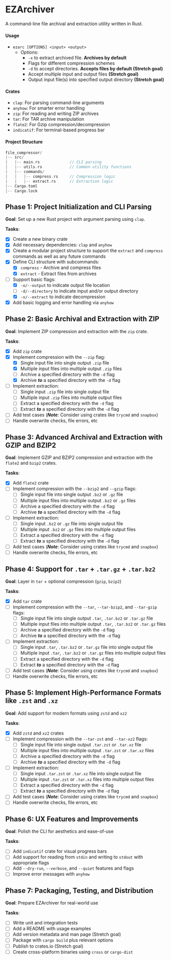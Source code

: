 # **EZArchiver**
A command-line file archival and extraction utility written in Rust.

#### **Usage**

- `ezarc [OPTIONS] <input> <output>`
    - _Options_:
        - `-x` to extract archived file. **Archives by default**
        - Flags for different compression schemes
        - `-d` to accept directories. **Accepts files by default (Stretch goal)**
        - Accept multiple input and output files **(Stretch goal)**
        - Output input file(s) into specified output directory **(Stretch goal)**

#### **Crates**

- `clap`: For parsing command-line arguments
- `anyhow`: For smarter error handling
- `zip`: For reading and writing ZIP archives
- `tar`: For TAR archive manipulation
- `flate2`: For Gzip compression/decompression
- `indicatif`: For terminal-based progress bar

#### **Project Structure**

```rs
file_compressor/
|-- src/
|   |-- main.rs             // CLI parsing
|   |-- utils.rs            // Common utility functions
|   |-- commands/
|   |   |-- compress.rs     // Compression logic
|   |   |-- extract.rs      // Extraction logic
|-- Cargo.toml
|-- Cargo.lock
```

## **Phase 1: Project Initialization and CLI Parsing**
**Goal**: Set up a new Rust project with argument parsing using `clap`.

**Tasks**:

- [x] Create a new binary crate
- [x] Add necessary dependencies: `clap` and `anyhow`
- [x] Create a modular project structure to support the `extract` and `compress` commands as well as any future commands
- [x] Define CLI structure with subcommands:
    - [x] `compress` - Archive and compress files
    - [x] `extract` - Extract files from archives
- [ ] Support basic flags:
    - [x] `-o/--output` to indicate output file location
    - [ ] `-d/--directory` to indicate input and/or output directory
    - [x] `-x/--extract` to indicate decompression
- [x] Add basic logging and error handling via `anyhow`

## **Phase 2: Basic Archival and Extraction with ZIP**
**Goal**: Implement ZIP compression and extraction with the `zip` crate.

**Tasks**:

- [x] Add `zip` crate
- [x] Implement compression with the `--zip` flag:
    - [x] Single input file into single output `.zip` file
    - [x] Multiple input files into multiple output `.zip` files
    - [ ] Archive a specified directory with the `-d` flag
    - [x] Archive _**to**_ a specified directory with the `-d` flag
- [ ] Implement extraction:
    - [ ] Single input `.zip` file into single output file
    - [ ] Multiple input `.zip` files into multiple output files
    - [ ] Extract a specified directory with the `-d` flag
    - [ ] Extract _**to**_ a specified directory with the `-d` flag
- [ ] Add test cases (**_Note_**: Consider using crates like `trycmd` and `snapbox`)
- [ ] Handle overwrite checks, file errors, etc

## **Phase 3: Advanced Archival and Extraction with GZIP and BZIP2**
**Goal**: Implement GZIP and BZIP2 compression and extraction with the `flate2` and `bzip2` crates.

**Tasks**:

- [x] Add `flate2` crate
- [ ] Implement compression with the `--bzip2` and `--gzip` flags:
    - [ ] Single input file into single output `.bz2` or `.gz` file
    - [ ] Multiple input files into multiple output `.bz2` or `.gz` files
    - [ ] Archive a specified directory with the `-d` flag
    - [ ] Archive _**to**_ a specified directory with the `-d` flag
- [ ] Implement extraction:
    - [ ] Single input `.bz2` or `.gz` file into single output file
    - [ ] Multiple input `.bz2` or `.gz` files into multiple output files
    - [ ] Extract a specified directory with the `-d` flag
    - [ ] Extract _**to**_ a specified directory with the `-d` flag
- [ ] Add test cases (**_Note_**: Consider using crates like `trycmd` and `snapbox`)
- [ ] Handle overwrite checks, file errors, etc

## **Phase 4: Support for `.tar` + `.tar.gz` + `.tar.bz2`**
**Goal**: Layer in `tar` + optional compression (`gzip`, `bzip2`)

**Tasks**:

- [x] Add `tar` crate
- [ ] Implement compression with the `--tar`, `--tar-bzip2`, and `--tar-gzip` flags:
    - [ ] Single input file into single output `.tar`, `.tar.bz2` or `.tar.gz` file
    - [ ] Multiple input files into multiple output `.tar`, `.tar.bz2` or `.tar.gz` files
    - [ ] Archive a specified directory with the `-d` flag
    - [ ] Archive _**to**_ a specified directory with the `-d` flag
- [ ] Implement extraction:
    - [ ] Single input `.tar`, `.tar.bz2` or `.tar.gz` file into single output file
    - [ ] Multiple input `.tar`, `.tar.bz2` or `.tar.gz` files into multiple output files
    - [ ] Extract a specified directory with the `-d` flag
    - [ ] Extract _**to**_ a specified directory with the `-d` flag
- [ ] Add test cases (**_Note_**: Consider using crates like `trycmd` and `snapbox`)
- [ ] Handle overwrite checks, file errors, etc

## **Phase 5: Implement High-Performance Formats like `.zst` and `.xz`**
**Goal**: Add support for modern formats using `zstd` and `xz2`

**Tasks**:

- [x] Add `zstd` and `xz2` crates
- [ ] Implement compression with the `--tar-zst` and `--tar-xz2` flags:
    - [ ] Single input file into single output `.tar.zst` or `.tar.xz` file
    - [ ] Multiple input files into multiple output `.tar.zst` or `.tar.xz` files
    - [ ] Archive a specified directory with the `-d` flag
    - [ ] Archive _**to**_ a specified directory with the `-d` flag
- [ ] Implement extraction:
    - [ ] Single input `.tar.zst` or `.tar.xz` file into single output file
    - [ ] Multiple input `.tar.zst` or `.tar.xz` files into multiple output files
    - [ ] Extract a specified directory with the `-d` flag
    - [ ] Extract _**to**_ a specified directory with the `-d` flag
- [ ] Add test cases (**_Note_**: Consider using crates like `trycmd` and `snapbox`)
- [ ] Handle overwrite checks, file errors, etc

## **Phase 6: UX Features and Improvements**
**Goal**: Polish the CLI for aesthetics and ease-of-use

**Tasks**:

- [ ] Add `indicatif` crate for visual progress bars
- [ ] Add support for reading from `stdin` and writing to `stdout` with appropriate flags
- [ ] Add `--dry-run`, `--verbose`, and `--quiet` features and flags
- [ ] Improve error messages with `anyhow`

## **Phase 7: Packaging, Testing, and Distribution**
**Goal**: Prepare EZArchiver for real-world use

**Tasks**:

- [ ] Write unit and integration tests
- [ ] Add a README with usage examples
- [ ] Add version metadata and man page (Stretch goal)
- [ ] Package with `cargo build` plus relevant options
- [ ] Publish to crates.io (Stretch goal)
- [ ] Create cross-platform binaries using `cross` or `cargo-dist`